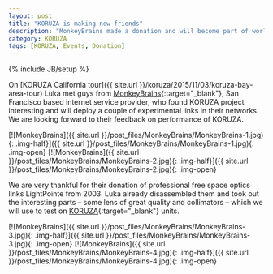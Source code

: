 ```yaml
---
layout: post
title: "KORUZA is making new friends"
description: "MonkeyBrains made a donation and will become part of world wide KORUZA experiment"
category: KORUZA 
tags: [KORUZA, Events, Donation]
---
```

{% include JB/setup %}

On [KORUZA California tour]({{ site.url }}/koruza/2015/11/03/koruza-bay-area-tour) Luka met guys from [MonkeyBrains](https://www.monkeybrains.net/){:target="_blank"}, San Francisco based internet service provider, who found KORUZA project interesting and will deploy a couple of experimental links in their networks. We are looking forward to their feedback on performance of KORUZA.

[![MonkeyBrains]({{ site.url }}/post_files/MonkeyBrains/MonkeyBrains-1.jpg){: .img-half}]({{ site.url }}/post_files/MonkeyBrains/MonkeyBrains-1.jpg){: .img-open}
[![MonkeyBrains]({{ site.url }}/post_files/MonkeyBrains/MonkeyBrains-2.jpg){: .img-half}]({{ site.url }}/post_files/MonkeyBrains/MonkeyBrains-2.jpg){: .img-open}

We are very thankful for their donation of professional free space optics links LightPointe from 2003. Luka already disassembled them and took out the interesting parts – some lens of great quality and collimators – which we will use to test on [KORUZA](http://koruza.net/){:target="_blank"} units. 

[![MonkeyBrains]({{ site.url }}/post_files/MonkeyBrains/MonkeyBrains-3.jpg){: .img-half}]({{ site.url }}/post_files/MonkeyBrains/MonkeyBrains-3.jpg){: .img-open}
[![MonkeyBrains]({{ site.url }}/post_files/MonkeyBrains/MonkeyBrains-4.jpg){: .img-half}]({{ site.url }}/post_files/MonkeyBrains/MonkeyBrains-4.jpg){: .img-open}

